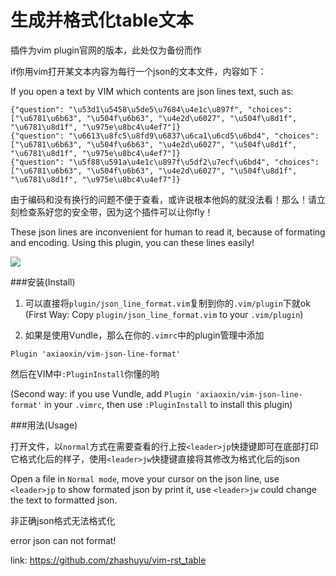 生成并格式化table文本
================

插件为vim plugin官网的版本，此处仅为备份而作

if你用vim打开某文本内容为每行一个json的文本文件，内容如下：

If you open a text by VIM which contents are json lines text, such as:

    {"question": "\u53d1\u5458\u5de5\u7684\u4e1c\u897f", "choices": ["\u6781\u6b63", "\u504f\u6b63", "\u4e2d\u6027", "\u504f\u8d1f", "\u6781\u8d1f", "\u975e\u8bc4\u4ef7"]}
    {"question": "\u6613\u8fc5\u8fd9\u6837\u6ca1\u6cd5\u6bd4", "choices": ["\u6781\u6b63", "\u504f\u6b63", "\u4e2d\u6027", "\u504f\u8d1f", "\u6781\u8d1f", "\u975e\u8bc4\u4ef7"]}
    {"question": "\u5f88\u591a\u4e1c\u897f\u5df2\u7ecf\u6bd4", "choices": ["\u6781\u6b63", "\u504f\u6b63", "\u4e2d\u6027", "\u504f\u8d1f", "\u6781\u8d1f", "\u975e\u8bc4\u4ef7"]}

由于编码和没有换行的问题不便于查看，或许说根本他妈的就没法看！那么！请立刻检查系好您的安全带，因为这个插件可以让你fly！

These json lines are inconvenient for human to read it, because of formating and encoding. Using this plugin, you can these lines easily!

![](pic.gif)

###安装(Install)


1. 可以直接将`plugin/json_line_format.vim`复制到你的`.vim/plugin`下就ok
(First Way: Copy `plugin/json_line_format.vim` to your `.vim/plugin`)

2. 如果是使用Vundle，那么在你的`.vimrc`中的plugin管理中添加

`Plugin 'axiaoxin/vim-json-line-format'`

然后在VIM中`:PluginInstall`你懂的哟

(Second way: if you use Vundle, add `Plugin 'axiaoxin/vim-json-line-format'` in your `.vimrc`, then use `:PluginInstall` to install this plugin)

###用法(Usage)

打开文件，以`normal`方式在需要查看的行上按`<leader>jp`快捷键即可在底部打印它格式化后的样子，使用`<leader>jw`快捷键直接将其修改为格式化后的json

Open a file in `Normal mode`, move your cursor on the json line, use `<leader>jp` to show formated json by print it, use `<leader>jw` could change the text to formatted json.

非正确json格式无法格式化

error json can not format!

link: <https://github.com/zhashuyu/vim-rst_table>
